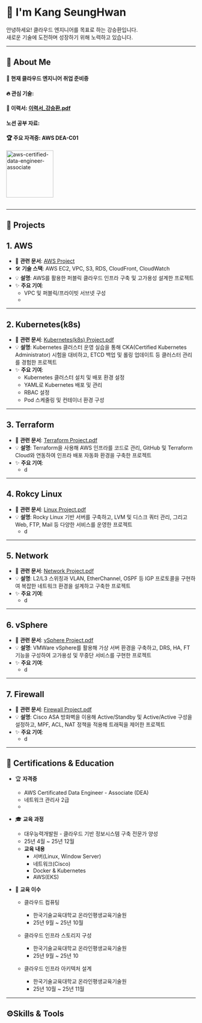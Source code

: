 <div>
  
  <!--Header-->
  <h1>👋 I'm Kang SeungHwan</h1>
  안녕하세요! 클라우드 엔지니어를 목표로 하는 강승환입니다.<br/>
  새로운 기술에 도전하며 성장하기 위해 노력하고 있습니다.
  
</div>

---

<div>
  <!--Body-->
  
  ## 👀 About Me
  #### :raising_hand: 현재 클라우드 엔지니어 취업 준비중<br/>
  #### :fire: 관심 기술: <br/>
  #### 📝 이력서: [이력서_강승환.pdf](https://github.com/Kang-SeungHwan/Kang-SeungHwan/blob/32b49ec0a986e17c5f1dd65e978db474bf2c575a/Data/%EC%9D%B4%EB%A0%A5%EC%84%9C_%EA%B0%95%EC%8A%B9%ED%99%98.pdf) <br/>
  #### 노션 공부 자료: <br/>
  #### 🏆 주요 자격증: AWS DEA-C01 <br/>

  <img width="125" height="125" alt="aws-certified-data-engineer-associate" src="https://github.com/user-attachments/assets/d4f239fc-28b4-414d-aec6-e589a7de04f1" />

  <br/>
  <br/>
  
  ---
  
  ## 💼 Projects
  ## 1. AWS
  * 📄 **관련 문서**: [AWS Project](https://github.com/Kang-SeungHwan/Kang-SeungHwan/blob/17dc97ca305d3a205ebb16981146781eadba8f35/Data/Rest_AWS%20Project(2%EC%9D%B8).pdf)<br/>
  * 🛠️ **기술 스택**: AWS EC2, VPC, S3, RDS, CloudFront, CloudWatch
  * 💡 **설명**: AWS를 활용한 퍼블릭 클라우드 인프라 구축 및 고가용성 설계한 프로젝트
  * ✨ **주요 기여**: <br/>
    * VPC 및 퍼블릭/프라이빗 서브넷 구성
    * 
  ---

  ## 2. Kubernetes(k8s)
  * 📄 **관련 문서**: [Kubernetes(k8s) Project.pdf](https://github.com/Kang-SeungHwan/Kang-SeungHwan/blob/17dc97ca305d3a205ebb16981146781eadba8f35/Data/Rest_k8s%20Project.pdf)<br/>
  * 💡 **설명**: Kubernetes 클러스터 운영 실습을 통해 CKA(Certified Kubernetes Administrator) 시험을 대비하고, ETCD 백업 및 롤링 업데이트 등 클러스터 관리를 경험한 프로젝트
  * ✨ **주요 기여**: <br/>
    * Kubernetes 클러스터 설치 및 배포 환경 설정
    * YAML로 Kubernetes 배포 및 관리
    * RBAC 설정
    * Pod 스케줄링 및 컨테이너 환경 구성
  ---
  
  ## 3. Terraform
  * 📄 **관련 문서**: [Terraform Project.pdf](https://github.com/Kang-SeungHwan/Kang-SeungHwan/blob/17dc97ca305d3a205ebb16981146781eadba8f35/Data/Rest_Terraform%20Project.pdf)<br/>
  * 💡 **설명**: Terraform을 사용해 AWS 인프라를 코드로 관리, GitHub 및 Terraform Cloud와 연동하여 인프라 배포 자동화 환경을 구축한 프로젝트
  * ✨ **주요 기여**: <br/>
    * d
  ---
  
  ## 4. Rokcy Linux
  * 📄 **관련 문서**: [Linux Project.pdf](https://github.com/Kang-SeungHwan/Kang-SeungHwan/blob/17dc97ca305d3a205ebb16981146781eadba8f35/Data/Rest_Linux%20Project.pdf)<br/>
  * 💡 **설명**: Rocky Linux 기반 서버를 구축하고, LVM 및 디스크 쿼터 관리, 그리고 Web, FTP, Mail 등 다양한 서비스를 운영한 프로젝트
    * d
  ---
  
  ## 5. Network
  * 📄 **관련 문서**: [Network Project.pdf](https://github.com/Kang-SeungHwan/Kang-SeungHwan/blob/17dc97ca305d3a205ebb16981146781eadba8f35/Data/Rest_Network%20Project.pdf)<br/>
  * 💡 **설명**: L2/L3 스위칭과 VLAN, EtherChannel, OSPF 등 IGP 프로토콜을 구현하여 복잡한 네트워크 환경을 설계하고 구축한 프로젝트
  * ✨ **주요 기여**: <br/>
    * d
  ---
  
  ## 6. vSphere
  * 📄 **관련 문서**: [vSphere Project.pdf](https://github.com/Kang-SeungHwan/Kang-SeungHwan/blob/17dc97ca305d3a205ebb16981146781eadba8f35/Data/Rest_vSphere%20Project.pdf)<br/>
  * 💡 **설명**:  VMWare vSphere를 활용해 가상 서버 환경을 구축하고, DRS, HA, FT 기능을 구성하여 고가용성 및 무중단 서비스를 구현한 프로젝트
  * ✨ **주요 기여**: <br/>
    * d
  ---

  ## 7. Firewall
  * 📄 **관련 문서**: [Firewall Project.pdf](https://github.com/Kang-SeungHwan/Kang-SeungHwan/blob/17dc97ca305d3a205ebb16981146781eadba8f35/Data/Rest_Firewall%20Project.pdf)<br/>
  * 💡 **설명**: Cisco ASA 방화벽을 이용해 Active/Standby 및 Active/Active 구성을 설정하고, MPF, ACL, NAT 정책을 적용해 트래픽을 제어한 프로젝트
  * ✨ **주요 기여**: <br/>
    * d
  ---

  ## 📜 Certifications & Education  <br/>
  * 🏆 **자격증**
    * AWS Certificated Data Engineer - Associate (DEA)
    * 네트워크 관리사 2급
    * 

  * 🎓 **교육 과정**
    * 대우능력개발원 - 클라우드 기반 정보시스템 구축 전문가 양성
    * 25년 4월 ~ 25년 12월
    * **교육 내용**
      * 서버(Linux, Window Server)
      * 네트워크(Cisco)
      * Docker & Kubernetes
      * AWS(EKS)

  * 📁 **교육 이수**
    * 클라우드 컴퓨팅
      * 한국기술교육대학교 온라인평생교육기술원
      * 25년 9월 ~ 25년 10월
            
    * 클라우드 인프라 스토리지 구성
      * 한국기술교육대학교 온라인평생교육기술원
      * 25년 9월 ~ 25년 10
            
    * 클라우드 인프라 아키텍처 설계
      * 한국기술교육대학교 온라인평생교육기술원
      * 25년 10월 ~ 25년 11월
        
  ---

  ## ⚙️Skills & Tools  <br/>
  
  
 
  
 
</div>


